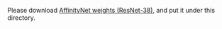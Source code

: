 Please download [AffinityNet weights (ResNet-38)](https://drive.google.com/file/d/1xESB7017zlZHqxEWuh1Rb89UhjTGIKOA/view?usp=sharing), and put it under this directory.